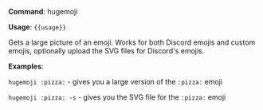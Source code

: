 **Command**: hugemoji

**Usage**: `{{usage}}`

Gets a large picture of an emoji. Works for both Discord emojis and custom emojis, optionally upload the SVG files for Discord's emojis.



**Examples**:

`hugemoji :pizza:` - gives you a large version of the `:pizza:` emoji

`hugemoji :pizza: -s` - gives you the SVG file for the `:pizza:` emoji
